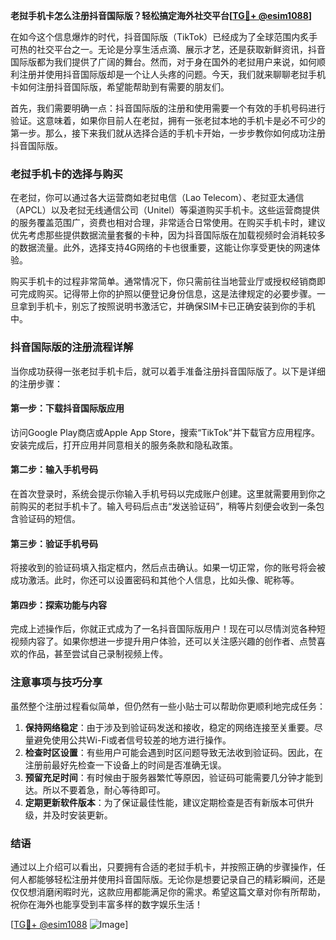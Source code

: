 **老挝手机卡怎么注册抖音国际版？轻松搞定海外社交平台[[TG💪+ @esim1088](https://t.me/s/esim1088)]**

在如今这个信息爆炸的时代，抖音国际版（TikTok）已经成为了全球范围内炙手可热的社交平台之一。无论是分享生活点滴、展示才艺，还是获取新鲜资讯，抖音国际版都为我们提供了广阔的舞台。然而，对于身在国外的老挝用户来说，如何顺利注册并使用抖音国际版却是一个让人头疼的问题。今天，我们就来聊聊老挝手机卡如何注册抖音国际版，希望能帮助到有需要的朋友们。

首先，我们需要明确一点：抖音国际版的注册和使用需要一个有效的手机号码进行验证。这意味着，如果你目前人在老挝，拥有一张老挝本地的手机卡是必不可少的第一步。那么，接下来我们就从选择合适的手机卡开始，一步步教你如何成功注册抖音国际版。

### 老挝手机卡的选择与购买

在老挝，你可以通过各大运营商如老挝电信（Lao Telecom）、老挝亚太通信（APCL）以及老挝无线通信公司（Unitel）等渠道购买手机卡。这些运营商提供的服务覆盖范围广，资费也相对合理，非常适合日常使用。在购买手机卡时，建议优先考虑那些提供数据流量套餐的卡种，因为抖音国际版在加载视频时会消耗较多的数据流量。此外，选择支持4G网络的卡也很重要，这能让你享受更快的网速体验。

购买手机卡的过程非常简单。通常情况下，你只需前往当地营业厅或授权经销商即可完成购买。记得带上你的护照以便登记身份信息，这是法律规定的必要步骤。一旦拿到手机卡，别忘了按照说明书激活它，并确保SIM卡已正确安装到你的手机中。

### 抖音国际版的注册流程详解

当你成功获得一张老挝手机卡后，就可以着手准备注册抖音国际版了。以下是详细的注册步骤：

#### 第一步：下载抖音国际版应用
访问Google Play商店或Apple App Store，搜索“TikTok”并下载官方应用程序。安装完成后，打开应用并同意相关的服务条款和隐私政策。

#### 第二步：输入手机号码
在首次登录时，系统会提示你输入手机号码以完成账户创建。这里就需要用到你之前购买的老挝手机卡了。输入号码后点击“发送验证码”，稍等片刻便会收到一条包含验证码的短信。

#### 第三步：验证手机号码
将接收到的验证码填入指定框内，然后点击确认。如果一切正常，你的账号将会被成功激活。此时，你还可以设置密码和其他个人信息，比如头像、昵称等。

#### 第四步：探索功能与内容
完成上述操作后，你就正式成为了一名抖音国际版用户！现在可以尽情浏览各种短视频内容了。如果你想进一步提升用户体验，还可以关注感兴趣的创作者、点赞喜欢的作品，甚至尝试自己录制视频上传。

### 注意事项与技巧分享

虽然整个注册过程看似简单，但仍然有一些小贴士可以帮助你更顺利地完成任务：

1. **保持网络稳定**：由于涉及到验证码发送和接收，稳定的网络连接至关重要。尽量避免使用公共Wi-Fi或者信号较差的地方进行操作。
2. **检查时区设置**：有些用户可能会遇到时区问题导致无法收到验证码。因此，在注册前最好先检查一下设备上的时间是否准确无误。
3. **预留充足时间**：有时候由于服务器繁忙等原因，验证码可能需要几分钟才能到达。所以不要着急，耐心等待即可。
4. **定期更新软件版本**：为了保证最佳性能，建议定期检查是否有新版本可供升级，并及时安装更新。

### 结语

通过以上介绍可以看出，只要拥有合适的老挝手机卡，并按照正确的步骤操作，任何人都能够轻松注册并使用抖音国际版。无论你是想要记录自己的精彩瞬间，还是仅仅想消磨闲暇时光，这款应用都能满足你的需求。希望这篇文章对你有所帮助，祝你在海外也能享受到丰富多样的数字娱乐生活！

[[TG💪+ @esim1088](https://t.me/s/esim1088) ![Image](https://i.postimg.cc/4NQfJmqS/Snipaste-2025-05-13-00-14-12.png)]